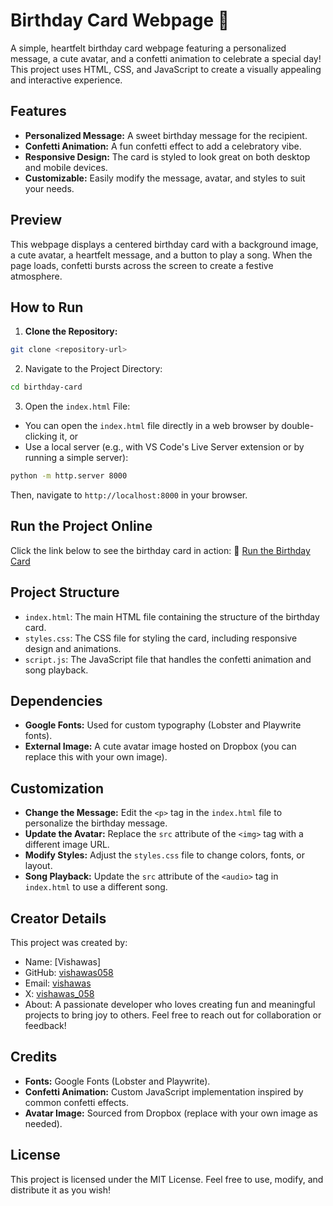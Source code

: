 # Birthday Card Webpage 🎉
A simple, heartfelt birthday card webpage featuring a personalized message, a cute avatar, and a confetti animation to celebrate a special day! This project uses HTML, CSS, and JavaScript to create a visually appealing and interactive experience.
## Features
- **Personalized Message:** A sweet birthday message for the recipient.
- **Confetti Animation:** A fun confetti effect to add a celebratory vibe.
- **Responsive Design:** The card is styled to look great on both desktop and mobile devices.
- **Customizable:** Easily modify the message, avatar, and styles to suit your needs.
## Preview
This webpage displays a centered birthday card with a background image, a cute avatar, a heartfelt message, and a button to play a song. When the page loads, confetti bursts across the screen to create a festive atmosphere.
## How to Run
1. **Clone the Repository:**
```bash
git clone <repository-url>

```
2. Navigate to the Project Directory:
```bash
cd birthday-card
```
3. Open the `index.html` File:
- You can open the `index.html` file directly in a web browser by double-clicking it, or
- Use a local server (e.g., with VS Code's Live Server extension or by running a simple server):
```bash
python -m http.server 8000
```
  Then, navigate to `http://localhost:8000` in your browser.
## Run the Project Online
Click the link below to see the birthday card in action:
🎂 [Run the Birthday Card](https://vishawas058.github.io/Happy-Birthday/)

## Project Structure
- `index.html`: The main HTML file containing the structure of the birthday card.
- `styles.css`: The CSS file for styling the card, including responsive design and animations.
- `script.js`: The JavaScript file that handles the confetti animation and song playback.
## Dependencies
- **Google Fonts:** Used for custom typography (Lobster and Playwrite fonts).
- **External Image:** A cute avatar image hosted on Dropbox (you can replace this with your own image).
## Customization
- **Change the Message:** Edit the `<p>` tag in the `index.html` file to personalize the birthday message.
- **Update the Avatar:** Replace the `src` attribute of the `<img>` tag with a different image URL.
- **Modify Styles:** Adjust the `styles.css` file to change colors, fonts, or layout.
- **Song Playback:** Update the `src` attribute of the `<audio>` tag in `index.html` to use a different song.
## Creator Details
This project was created by:
- Name: [Vishawas]
- GitHub: [vishawas058]((https://github.com/vishawas058))
- Email: [vishawas](mangadivine.in@gmail.com)
- X: [vishawas_058](https://x.com/vishawas_058)
- About: A passionate developer who loves creating fun and meaningful projects to bring joy to others. Feel free to reach out for collaboration or feedback!


## Credits
- **Fonts:** Google Fonts (Lobster and Playwrite).
- **Confetti Animation:** Custom JavaScript implementation inspired by common confetti effects.
- **Avatar Image:** Sourced from Dropbox (replace with your own image as needed).
## License
This project is licensed under the MIT License. Feel free to use, modify, and distribute it as you wish!
